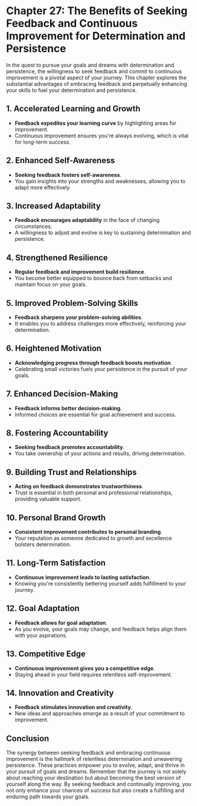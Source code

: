 Chapter 27: The Benefits of Seeking Feedback and Continuous Improvement for Determination and Persistence
=========================================================================================================

In the quest to pursue your goals and dreams with determination and persistence, the willingness to seek feedback and commit to continuous improvement is a pivotal aspect of your journey. This chapter explores the substantial advantages of embracing feedback and perpetually enhancing your skills to fuel your determination and persistence.

**1. Accelerated Learning and Growth**
--------------------------------------

* **Feedback expedites your learning curve** by highlighting areas for improvement.
* Continuous improvement ensures you're always evolving, which is vital for long-term success.

**2. Enhanced Self-Awareness**
------------------------------

* **Seeking feedback fosters self-awareness**.
* You gain insights into your strengths and weaknesses, allowing you to adapt more effectively.

**3. Increased Adaptability**
-----------------------------

* **Feedback encourages adaptability** in the face of changing circumstances.
* A willingness to adjust and evolve is key to sustaining determination and persistence.

**4. Strengthened Resilience**
------------------------------

* **Regular feedback and improvement build resilience**.
* You become better equipped to bounce back from setbacks and maintain focus on your goals.

**5. Improved Problem-Solving Skills**
--------------------------------------

* **Feedback sharpens your problem-solving abilities**.
* It enables you to address challenges more effectively, reinforcing your determination.

**6. Heightened Motivation**
----------------------------

* **Acknowledging progress through feedback boosts motivation**.
* Celebrating small victories fuels your persistence in the pursuit of your goals.

**7. Enhanced Decision-Making**
-------------------------------

* **Feedback informs better decision-making**.
* Informed choices are essential for goal achievement and success.

**8. Fostering Accountability**
-------------------------------

* **Seeking feedback promotes accountability**.
* You take ownership of your actions and results, driving determination.

**9. Building Trust and Relationships**
---------------------------------------

* **Acting on feedback demonstrates trustworthiness**.
* Trust is essential in both personal and professional relationships, providing valuable support.

**10. Personal Brand Growth**
-----------------------------

* **Consistent improvement contributes to personal branding**.
* Your reputation as someone dedicated to growth and excellence bolsters determination.

**11. Long-Term Satisfaction**
------------------------------

* **Continuous improvement leads to lasting satisfaction**.
* Knowing you're consistently bettering yourself adds fulfillment to your journey.

**12. Goal Adaptation**
-----------------------

* **Feedback allows for goal adaptation**.
* As you evolve, your goals may change, and feedback helps align them with your aspirations.

**13. Competitive Edge**
------------------------

* **Continuous improvement gives you a competitive edge**.
* Staying ahead in your field requires relentless self-improvement.

**14. Innovation and Creativity**
---------------------------------

* **Feedback stimulates innovation and creativity**.
* New ideas and approaches emerge as a result of your commitment to improvement.

Conclusion
----------

The synergy between seeking feedback and embracing continuous improvement is the hallmark of relentless determination and unwavering persistence. These practices empower you to evolve, adapt, and thrive in your pursuit of goals and dreams. Remember that the journey is not solely about reaching your destination but about becoming the best version of yourself along the way. By seeking feedback and continually improving, you not only enhance your chances of success but also create a fulfilling and enduring path towards your goals.
